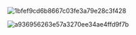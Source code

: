 
![1bfef9cd6b8667c03fe3a79e28c3f428](https://github.com/user-attachments/assets/b844cd3a-bc4a-452a-8340-82e7dc03c9d6)







![a936956263e57a3270ee34ae4ffd9f7b](https://github.com/user-attachments/assets/bdc2f494-2bd2-47ae-8282-3d39b3e1a635)
